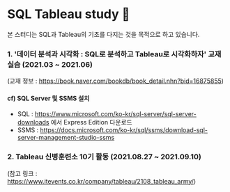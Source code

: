 # SQL Tableau study 📖

본 스터디는 SQL과 Tableau의 기초를 다지는 것을 목적으로 하고 있습니다.

### 1. '데이터 분석과 시각화 : SQL로 분석하고 Tableau로 시각화하자' 교재 실습 (2021.03 ~ 2021.06)
(교재 정보 : https://book.naver.com/bookdb/book_detail.nhn?bid=16875855)


#### cf) SQL Server 및 SSMS 설치

- SQL : https://www.microsoft.com/ko-kr/sql-server/sql-server-downloads 에서 Express Edition 다운로드
- SSMS : https://docs.microsoft.com/ko-kr/sql/ssms/download-sql-server-management-studio-ssms


### 2. Tableau 신병훈련소 10기 활동 (2021.08.27 ~ 2021.09.10)
(참고 링크 : https://www.itevents.co.kr/company/tableau/2108_tableau_army/)
